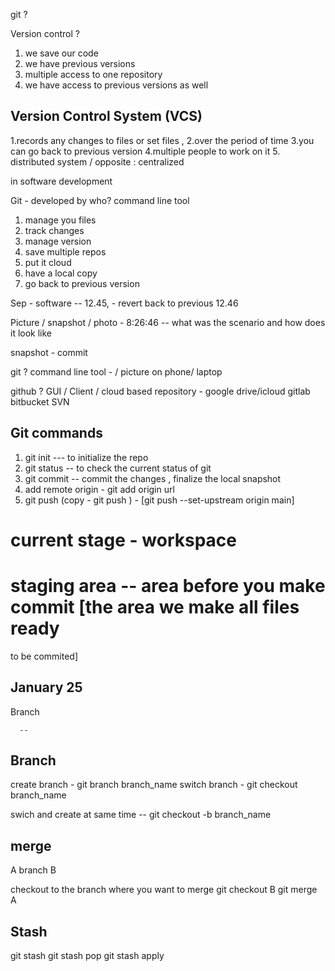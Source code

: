 git ? 

Version control ? 
1. we save our code 
2. we have previous versions 
3. multiple access to one repository 
4. we have access to previous versions as well 

## Version Control System (VCS)
1.records any changes to files or set files , 
2.over the period of time
3.you can go back to previous version 
4.multiple people to work on it
5. distributed system / opposite : centralized

in software development 


Git - developed by who? 
command line tool 

1. manage you files
2. track changes 
3. manage version 
4. save multiple repos 
5. put it cloud 
6. have a local copy 
7. go back to previous version 



Sep - software -- 12.45, - revert back to previous 
12.46



Picture / snapshot / photo - 
8:26:46 -- what was the scenario and how does it look like

snapshot - commit 


git ? command line tool            -      / picture on phone/ laptop

github ? GUI / Client / cloud based repository  - google drive/icloud 
gitlab 
bitbucket 
SVN


## Git commands 

1. git init --- to initialize the repo
2. git status -- to check the current status of git 
3. git commit -- commit the changes , finalize the local snapshot
4. add remote origin - git add origin url
5. git push
   (copy - git push ) - [git push --set-upstream origin main]

# current stage - workspace                  

# staging area -- area before you make commit  [the area we make all files ready
to be commited] 


## January 25 



Branch 

      --

## Branch 
create branch - git branch branch_name 
switch branch - git checkout branch_name

swich and create at same time -- git checkout -b branch_name 

## merge 
A branch B 

checkout to the branch where you want to merge 
git checkout B
git merge A

## Stash
git stash 
git stash pop
git stash apply







